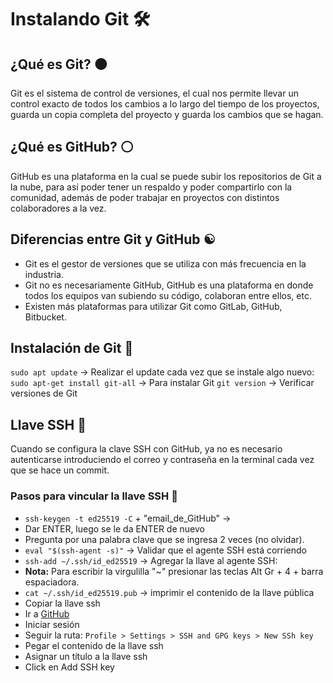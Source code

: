 # Instalando Git 🛠 

## ¿Qué es Git? ⚫

Git es el sistema de control de versiones, el cual nos permite llevar un control exacto de todos los cambios a lo largo del tiempo de los proyectos, guarda un copia completa del proyecto y guarda los cambios que se hagan.

## ¿Qué es GitHub? ⚪

GitHub es una plataforma en la cual se puede subir los repositorios de Git a la nube, para así poder tener un respaldo y poder compartirlo con la comunidad, además de poder trabajar en proyectos con distintos colaboradores a la vez.

## Diferencias entre Git y GitHub ☯

- Git es el gestor de versiones que se utiliza con más frecuencia en la industria.
- Git no es necesariamente GitHub, GitHub es una plataforma en donde todos los equipos van subiendo su código, colaboran entre ellos, etc.
- Existen más plataformas para utilizar Git como GitLab, GitHub, Bitbucket.
 
## Instalación de Git 🔧

`sudo apt update` -> Realizar el update cada vez que se instale algo nuevo:
`sudo apt-get install git-all` -> Para instalar Git
`git version` -> Verificar versiones de Git


## Llave SSH 🔑

Cuando se configura la clave SSH con GitHub, ya no es necesario autenticarse introduciendo el correo y contraseña en la terminal cada vez que se hace un commit.

### Pasos para vincular la llave SSH 🔐

- `ssh-keygen -t ed25519 -C` + "email_de_GitHub"  -> 
- Dar ENTER, luego se le da ENTER de nuevo
- Pregunta por una palabra clave que se ingresa 2 veces (no olvidar).
- `eval "$(ssh-agent -s)"` -> Validar que el agente SSH está corriendo
- `ssh-add ∼/.ssh/id_ed25519` -> Agregar la llave al agente SSH:
- **Nota:** Para escribir la virgulilla "~" presionar las teclas Alt Gr + 4 + barra espaciadora.
- `cat ~/.ssh/id_ed25519.pub` -> imprimir el contenido de la llave pública
- Copiar la llave ssh
- Ir a [GitHub](https://github.com/)
- Iniciar sesión
- Seguir la ruta: `Profile > Settings > SSH and GPG keys > New SSh key`
- Pegar el contenido de la llave ssh
- Asignar un título a la llave ssh
- Click en Add SSH key